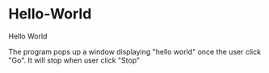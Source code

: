# Hello-World
Hello World

The program pops up a window displaying "hello world" once the user click "Go".
It will stop when user click "Stop"
